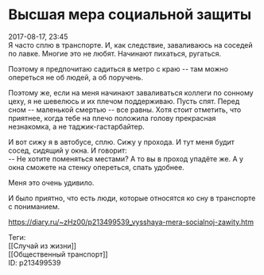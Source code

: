 Высшая мера социальной защиты
==============================

   
 2017-08-17, 23:45   
  Я часто сплю в транспорте. И, как следствие, заваливаюсь на соседей по лавке. Многие это не любят. Начинают пихаться, ругаться.   
   
 Поэтому я предпочитаю садиться в метро с краю -- там можно опереться не об людей, а об поручень.   
   
 Поэтому же, если на меня начинают заваливаться коллеги по сонному цеху, я не шевелюсь и их плечом поддерживаю. Пусть спят. Перед сном -- маленькой смертью -- все равны. Хотя стоит отметить, что приятнее, когда тебе на плечо положила голову прекрасная незнакомка, а не таджик-гастарбайтер.   
   
 И вот сижу я в автобусе, сплю. Сижу у прохода. И тут меня будит сосед, сидящий у окна. И говорит:   
 -- Не хотите поменяться местами? А то вы в проход упадёте же. А у окна сможете на стенку опереться, спать удобнее.   
   
 Меня это очень удивило.   
   
 И было приятно, что есть люди, которые относятся ко сну в транспорте с пониманием.   
    
 <https://diary.ru/~zHz00/p213499539_vysshaya-mera-socialnoj-zawity.htm>   
   
 Теги:   
 [[Случай из жизни]]   
 [[Общественный транспорт]]   
 ID: p213499539